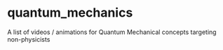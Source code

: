 # quantum_mechanics
A list of videos / animations for Quantum Mechanical concepts targeting non-physicists
